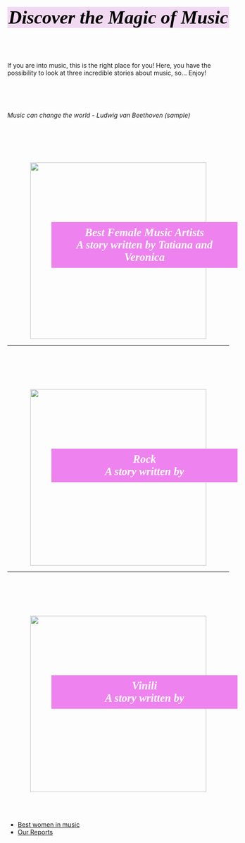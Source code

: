 <html>
<head>
<style>
h1 {
  color: black; 
  font-family: Times new Roman;
  font-size: 300%;
  font-style: italic;
  text-align: center;
  background-color:hsl(300, 50%, 90%);
}



p {
  color: black;
  font-family: Times News Romans;
  font-size: 170%;
  text-align: center
 

}

cite {
  color: black; 
  font-style: Italic; 
  text-align: center;
  font-weight: bold; 
  font-size:70%


</style>

</head>
<body>

<br>

<h1>Discover the Magic of Music</h1>
<br>
<br>

<p>If you are into music, this is the right place for you! Here, you have the possibility to look at three incredible stories about music, so... Enjoy!</p>

<br>
<br>
<br>

<p><cite> Music can change the world -  Ludwig van Beethoven (sample) </cite>

<br>




<html>
<head>

<style>
.text-overlay {
    position: relative;   
    width: 100%;  
}
h4 {
    position: absolute;
    color: white;
    font: bold 25px Georgia;
    padding:10px;       
    top: 100px;
    left: 100px;
    right: 100px;
    width: 80%;
    font-style: italic;
    background-color:violet
}

</style>

<stile>


</stile>


<br>
<br>
<br>
<br>
<br>


<div align="center">
<div class="text-overlay">
<img src="https://i.pinimg.com/564x/70/4d/f4/704df49ed2e4ec479e5911df609c8781.jpg" weight="400" height="400"/>



<h4>Best Female Music Artists<br/> A story written by Tatiana and Veronica</h4>
</div>
</div>



---------------------------------------


<style>
.text-overlay {
    position: relative;   
    width: 100%;  
}
h4 {
    position: absolute;
    color: white;
    font: bold 25px Georgia;
    padding:10px;       
    top: 100px;
    left: 100px;
    right: 100px;
    width: 80%;
    font-style: italic;
    background-color:violet
}

</style>

<stile>


</stile>


<br>
<br>
<br>
<br>
<br>


<div align="center">
<div class="text-overlay">
<img src="https://i.pinimg.com/originals/f3/a5/3d/f3a53db91f62c0e3c0d1f37f050db342.png" weight="400" height="400"/>



<h4>Rock<br/> A story written by </h4>
</div>
</div>

--------------------------------



<style>
.text-overlay {
    position: relative;   
    width: 100%;  
}
h4 {
    position: absolute;
    color: white;
    font: bold 25px Georgia;
    padding:10px;       
    top: 100px;
    left: 100px;
    right: 100px;
    width: 80%;
    font-style: italic;
    background-color:violet
}

</style>

<stile>


</stile>


<br>
<br>
<br>
<br>
<br>


<div align="center">
<div class="text-overlay">
<img src="https://i.pinimg.com/564x/94/86/66/948666563cc2cd381940f08f63e2c47e.jpg" weight="400" height="400"/>



<h4>Vinili<br/> A story written by </h4>
</div>
</div>









<br>
<br>
<br>


</head>

</html>

<ul>
  <li><a href="https://veronicacopparoni.github.io/Best-women-in-music">Best women in music</a></li>
  <li><a href="https://veronicacopparoni.github.io/Reports">Our Reports</a></li>
</ul>

